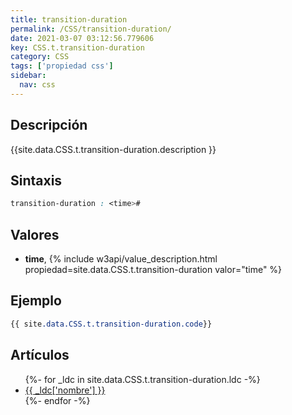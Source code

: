 ```yaml
---
title: transition-duration
permalink: /CSS/transition-duration/
date: 2021-03-07 03:12:56.779606
key: CSS.t.transition-duration
category: CSS
tags: ['propiedad css']
sidebar: 
  nav: css
---
```


## Descripción
{{site.data.CSS.t.transition-duration.description }}

## Sintaxis
~~~css
transition-duration : <time>#
~~~

## Valores
* **time**,  {% include w3api/value_description.html propiedad=site.data.CSS.t.transition-duration valor="time" %}

## Ejemplo
~~~css
{{ site.data.CSS.t.transition-duration.code}}
~~~

## Artículos
<ul>
{%- for _ldc in site.data.CSS.t.transition-duration.ldc -%}
   <li>
       <a href="{{_ldc['url'] }}">{{ _ldc['nombre'] }}</a>
   </li>
{%- endfor -%}
</ul>
